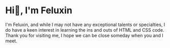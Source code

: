 # Hi👋, I'm Feluxin
I'm Feluxin, and while I may not have any exceptional talents or specialties, I do have a keen interest in learning the ins and outs of HTML and CSS code.
Thank you for visiting me, I hope we can be close someday when you and I meet.
